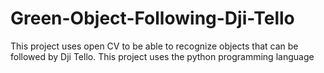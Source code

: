 # Green-Object-Following-Dji-Tello
This project uses open CV to be able to recognize objects that can be followed by Dji Tello. This project uses the python programming language

